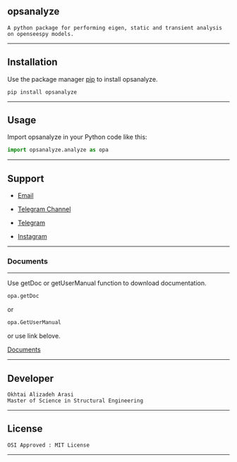 ## opsanalyze

```
A python package for performing eigen, static and transient analysis on openseespy models.
```

---

## Installation

Use the package manager [pip](https://pip.pypa.io/en/stable/) to install opsanalyze.

```
pip install opsanalyze
```
---
## Usage

Import opsanalyze in your Python code like this:

```python
import opsanalyze.analyze as opa
```

---
## Support
- [Email](mailto:ok.programss@gmail.com)

- [Telegram Channel](https://t.me/OKprograms)

- [Telegram](https://t.me/Oktai_Arasi)

- [Instagram](https://www.instagram.com/opensees_apps/?hl=en)

---
### Documents
---
Use getDoc or getUserManual function to download documentation.
```python
opa.getDoc
```
 or 
 ```python
 opa.GetUserManual
 ```
 or use link belove.

[Documents]('https://drive.google.com/file/d/12MWaDcdCvJABokqqg5SAKlnDul-8-ZZN/view?usp=sharing')


---
## Developer
```
Okhtai Alizadeh Arasi
Master of Science in Structural Engineering
```

---
## License
```
OSI Approved : MIT License
```
---
